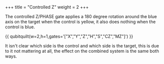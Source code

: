 +++
title = "Controlled Z"
weight = 2
+++

The controlled Z/PHASE gate applies a 180 degree rotation around the blue axis on the target
when the control is yellow, it also does nothing when the control is blue.

{{ qubitquilt(w=2,h=1,gates='["X","Y","Z","H","S","CZ","MZ"]') }}

It isn't clear which side is the control and which side is the target, this is due to
it not mattering at all, the effect on the combined system is the same both ways.
